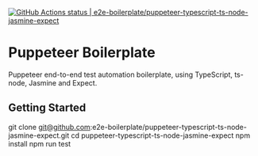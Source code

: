 [![GitHub Actions status | e2e-boilerplate/puppeteer-typescript-ts-node-jasmine-expect](https://github.com/e2e-boilerplate/puppeteer-typescript-ts-node-jasmine-expect/workflows/puppeteer-typescript-ts-node-jasmine-expect/badge.svg)](https://github.com/e2e-boilerplate/puppeteer-typescript-ts-node-jasmine-expect/actions?workflow=puppeteer-typescript-ts-node-jasmine-expect)

# Puppeteer Boilerplate

Puppeteer end-to-end test automation boilerplate, using TypeScript, ts-node, Jasmine and Expect.

## Getting Started

git clone git@github.com:e2e-boilerplate/puppeteer-typescript-ts-node-jasmine-expect.git
cd puppeteer-typescript-ts-node-jasmine-expect
npm install
npm run test
